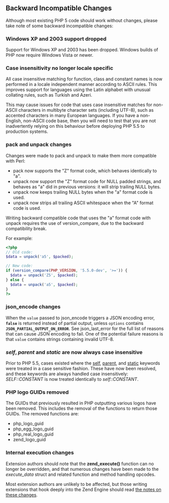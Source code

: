 Backward Incompatible Changes
-----------------------------

Although most existing PHP 5 code should work without changes, please
take note of some backward incompatible changes:

### Windows XP and 2003 support dropped

Support for Windows XP and 2003 has been dropped. Windows builds of PHP
now require Windows Vista or newer.

### Case insensitivity no longer locale specific

All case insensitive matching for function, class and constant names is
now performed in a locale independent manner according to ASCII rules.
This improves support for languages using the Latin alphabet with
unusual collating rules, such as Turkish and Azeri.

This may cause issues for code that uses case insensitive matches for
non-ASCII characters in multibyte character sets (including UTF-8), such
as accented characters in many European languages. If you have a
non-English, non-ASCII code base, then you will need to test that you
are not inadvertently relying on this behaviour before deploying PHP 5.5
to production systems.

### <span class="function">pack</span> and <span class="function">unpack</span> changes

Changes were made to <span class="function">pack</span> and <span
class="function">unpack</span> to make them more compatible with Perl:

-   <span class="simpara"> <span class="function">pack</span> now
    supports the "Z" format code, which behaves identically to "a".
    </span>
-   <span class="simpara"> <span class="function">unpack</span> now
    support the "Z" format code for NULL padded strings, and behaves as
    "a" did in previous versions: it will strip trailing NULL bytes.
    </span>
-   <span class="simpara"> <span class="function">unpack</span> now
    keeps trailing NULL bytes when the "a" format code is used. </span>
-   <span class="simpara"> <span class="function">unpack</span> now
    strips all trailing ASCII whitespace when the "A" format code is
    used. </span>

Writing backward compatible code that uses the "a" format code with
<span class="function">unpack</span> requires the use of <span
class="function">version\_compare</span>, due to the backward
compatibility break.

For example:

``` php
<?php
// Old code:
$data = unpack('a5', $packed);

// New code:
if (version_compare(PHP_VERSION, '5.5.0-dev', '>=')) {
  $data = unpack('Z5', $packed);
} else {
  $data = unpack('a5', $packed);
}
?>
```

### <span class="function">json\_encode</span> changes

When the `value` passed to <span class="function">json\_encode</span>
triggers a JSON encoding error, **`false`** is returned instead of
partial output, unless `options` contains
**`JSON_PARTIAL_OUTPUT_ON_ERROR`**. See <span
class="function">json\_last\_error</span> for the full list of reasons
that can cause JSON encoding to fail. One of the potential failure
reasons is that `value` contains strings containing invalid UTF-8.

### *self*, *parent* and *static* are now always case insensitive

Prior to PHP 5.5, cases existed where the
<a href="/language/oop5/paamayim-nekudotayim.html" class="link">self</a>,
<a href="/language/oop5/paamayim-nekudotayim.html" class="link">parent</a>,
and
<a href="/language/oop5/late-static-bindings.html" class="link">static</a>
keywords were treated in a case sensitive fashion. These have now been
resolved, and these keywords are always handled case insensitively:
*SELF::CONSTANT* is now treated identically to *self::CONSTANT*.

### PHP logo GUIDs removed

The GUIDs that previously resulted in PHP outputting various logos have
been removed. This includes the removal of the functions to return those
GUIDs. The removed functions are:

-   <span class="simpara"> <span class="function">php\_logo\_guid</span>
    </span>
-   <span class="simpara"> <span
    class="function">php\_egg\_logo\_guid</span> </span>
-   <span class="simpara"> <span
    class="function">php\_real\_logo\_guid</span> </span>
-   <span class="simpara"> <span
    class="function">zend\_logo\_guid</span> </span>

### Internal execution changes

Extension authors should note that the **zend\_execute()** function can
no longer be overridden, and that numerous changes have been made to the
*execute\_data* struct and related function and method handling opcodes.

Most extension authors are unlikely to be affected, but those writing
extensions that hook deeply into the Zend Engine should read
<a href="/migration55/internals.html" class="link">the notes on these changes</a>.
